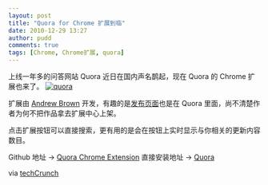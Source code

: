 ```yaml
---
layout: post
title: "Quora for Chrome 扩展到临"
date: 2010-12-29 13:27
author: pudd
comments: true
tags: [Chrome, Chrome扩展, quora]
---
```

上线一年多的问答网站 Quora 近日在国内声名鹊起，现在 Quora 的 Chrome 扩展也来了。
<a href="http://img.chromi.org/2010/12/quora.png">![](http://img.chromi.org/2010/12/quora.png "quora")</a>

扩展由 [Andrew Brown](http://www.quora.com/Andrew-Brown-2) 开发，有趣的是[发布页面](http://www.quora.com/Is-anyone-working-on-a-Quora-Chrome-extension/answer/Andrew-Brown-2)也是在 Quora 里面，尚不清楚作者为何不把作品拿去扩展中心上架。

点击扩展按钮可以直接搜索，更有用的是会在按钮上实时显示与你相关的更新内容数目。

Github 地址 -> [Quora Chrome Extension](https://github.com/drusepth/Quora-Chrome-Extension)
直接安装地址 -> [Quora](https://github.com/downloads/drusepth/Quora-Chrome-Extension/Quora.crx) 

via [techCrunch](http://techcrunch.com/2010/12/28/quora-2/)
